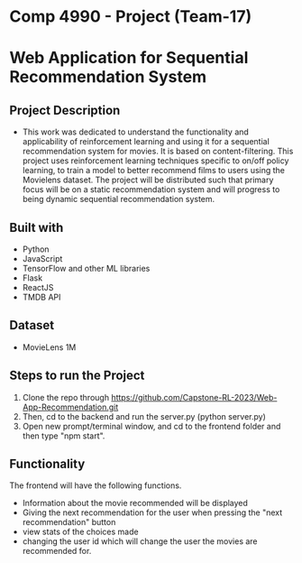 # Comp 4990 - Project (Team-17)
# Web Application for Sequential Recommendation System

## Project Description 
- This work was dedicated to understand the functionality and applicability of reinforcement learning and using it for a sequential recommendation system for movies. It is based on content-filtering. This project uses reinforcement learning techniques specific to on/off policy learning, to train a model to better recommend films to users using the Movielens dataset. The project will be distributed such that primary focus will be on a static recommendation system and will progress to being dynamic sequential recommendation system.

## Built with 
- Python
- JavaScript
- TensorFlow and other ML libraries
- Flask 
- ReactJS
- TMDB API

## Dataset
- MovieLens 1M

## Steps to run the Project
1. Clone the repo through https://github.com/Capstone-RL-2023/Web-App-Recommendation.git
2. Then, cd to the backend and run the server.py (python server.py)
3. Open new prompt/terminal window, and cd to the frontend folder and then type "npm start".

## Functionality
The frontend will have the following functions. 
- Information about the movie recommended will be displayed
- Giving the next recommendation for the user when pressing the "next recommendation" button
- view stats of the choices made
- changing the user id which will change the user the movies are recommended for. 


